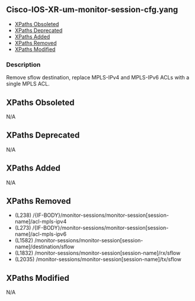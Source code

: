 ## Cisco-IOS-XR-um-monitor-session-cfg.yang

- [XPaths Obsoleted](#xpaths-obsoleted)
- [XPaths Deprecated](#xpaths-deprecated)
- [XPaths Added](#xpaths-added)
- [XPaths Removed](#xpaths-removed)
- [XPaths Modified](#xpaths-modified)

### Description

Remove sflow destination, replace MPLS-IPv4 and MPLS-IPv6 ACLs with a single MPLS ACL.

## XPaths Obsoleted

N/A

## XPaths Deprecated

N/A

## XPaths Added

N/A

## XPaths Removed

- (L238)	/{IF-BODY}/monitor-sessions/monitor-session[session-name]/acl-mpls-ipv4
- (L273)	/{IF-BODY}/monitor-sessions/monitor-session[session-name]/acl-mpls-ipv6
- (L1582)	/monitor-sessions/monitor-session[session-name]/destination/sflow
- (L1832)	/monitor-sessions/monitor-session[session-name]/rx/sflow
- (L2035)	/monitor-sessions/monitor-session[session-name]/tx/sflow

## XPaths Modified

N/A

